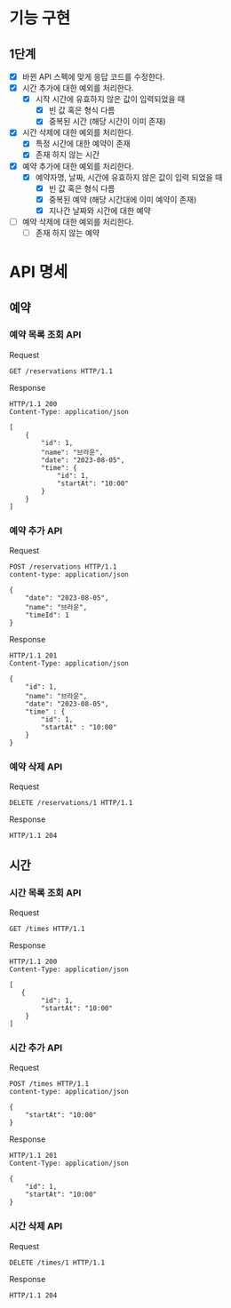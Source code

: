 # 기능 구현

## 1단계

- [x] 바뀐 API 스펙에 맞게 응답 코드를 수정한다.
- [x] 시간 추가에 대한 예외를 처리한다.
    - [x] 시작 시간에 유효하지 않은 값이 입력되었을 때
        - [x] 빈 값 혹은 형식 다름
        - [x] 중복된 시간 (해당 시간이 이미 존재)
- [x] 시간 삭제에 대한 예외를 처리한다.
    - [x] 특정 시간에 대한 예약이 존재
    - [x] 존재 하지 않는 시간
- [x] 예약 추가에 대한 예외를 처리한다.
    - [x] 예약자명, 날짜, 시간에 유효하지 않은 값이 입력 되었을 때
        - [x] 빈 값 혹은 형식 다름
        - [x] 중복된 예약 (해당 시간대에 이미 예약이 존재)
        - [x] 지나간 날짜와 시간에 대한 예약
- [ ] 예약 삭제에 대한 예외를 처리한다.
    - [ ] 존재 하지 않는 예약

# API 명세

## 예약

### 예약 목록 조회 API

Request

```
GET /reservations HTTP/1.1
```

Response

```
HTTP/1.1 200
Content-Type: application/json

[
    {
        "id": 1,
        "name": "브라운",
        "date": "2023-08-05",
        "time": {
            "id": 1,
            "startAt": "10:00"
        }
    }
]
```

### 예약 추가 API

Request

```
POST /reservations HTTP/1.1
content-type: application/json

{
    "date": "2023-08-05",
    "name": "브라운",
    "timeId": 1
}
```

Response

```
HTTP/1.1 201
Content-Type: application/json

{
    "id": 1,
    "name": "브라운",
    "date": "2023-08-05",
    "time" : {
        "id": 1,
        "startAt" : "10:00"
    }
}
```

### 예약 삭제 API

Request

```
DELETE /reservations/1 HTTP/1.1
```

Response

```
HTTP/1.1 204
```

## 시간

### 시간 목록 조회 API

Request

```
GET /times HTTP/1.1
```

Response

```
HTTP/1.1 200 
Content-Type: application/json

[
   {
        "id": 1,
        "startAt": "10:00"
    }
]
```

### 시간 추가 API

Request

```
POST /times HTTP/1.1
content-type: application/json

{
    "startAt": "10:00"
}
```

Response

```
HTTP/1.1 201
Content-Type: application/json

{
    "id": 1,
    "startAt": "10:00"
}
```

### 시간 삭제 API

Request

```
DELETE /times/1 HTTP/1.1
```

Response

```
HTTP/1.1 204
```
